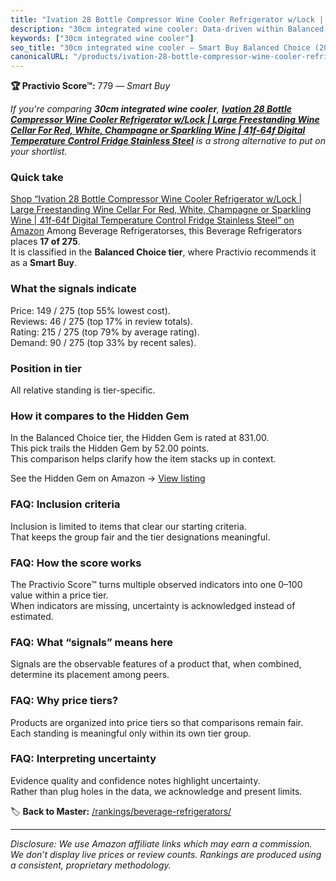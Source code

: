 ```yaml
---
title: "Ivation 28 Bottle Compressor Wine Cooler Refrigerator w/Lock | Large Freestanding Wine Cellar For Red, White, Champagne or Sparkling Wine | 41f-64f Digital Temperature Control Fridge Stainless Steel"
description: "30cm integrated wine cooler: Data-driven within Balanced Choice ranking using the Practivio Score™. Positioned by quality, value, demand, findability, momentum."
keywords: ["30cm integrated wine cooler"]
seo_title: "30cm integrated wine cooler — Smart Buy Balanced Choice (2025)"
canonicalURL: "/products/ivation-28-bottle-compressor-wine-cooler-refrigerator-wlock-large-freestanding-wine-cellar-for-red-white-champagne-or-sparkling-wine-41f-64f-digital-temperature-control-fridge-stainless-steel-B08BJBF47W/"
---
```


**🏆 Practivio Score™:** 779 — _Smart Buy_


*If you're comparing **30cm integrated wine cooler**, **[Ivation 28 Bottle Compressor Wine Cooler Refrigerator w/Lock | Large Freestanding Wine Cellar For Red, White, Champagne or Sparkling Wine | 41f-64f Digital Temperature Control Fridge Stainless Steel](https://www.amazon.com/dp/B08BJBF47W?tag=practivio-20)** is a strong alternative to put on your shortlist.*
### Quick take
[Shop “Ivation 28 Bottle Compressor Wine Cooler Refrigerator w/Lock | Large Freestanding Wine Cellar For Red, White, Champagne or Sparkling Wine | 41f-64f Digital Temperature Control Fridge Stainless Steel” on Amazon](https://www.amazon.com/dp/B08BJBF47W?tag=practivio-20)
Among Beverage Refrigeratorses, this Beverage Refrigerators places **17 of 275**.  
It is classified in the **Balanced Choice tier**, where Practivio recommends it as a **Smart Buy**.

### What the signals indicate
Price: 149 / 275 (top 55% lowest cost).  
Reviews: 46 / 275 (top 17% in review totals).  
Rating: 215 / 275 (top 79% by average rating).  
Demand: 90 / 275 (top 33% by recent sales).

### Position in tier
All relative standing is tier-specific.

### How it compares to the Hidden Gem
In the Balanced Choice tier, the Hidden Gem is rated at 831.00.  
This pick trails the Hidden Gem by 52.00 points.  
This comparison helps clarify how the item stacks up in context.  

See the Hidden Gem on Amazon → [View listing](https://www.amazon.com/dp/B0786TJC33?tag=practivio-20)

### FAQ: Inclusion criteria
Inclusion is limited to items that clear our starting criteria.  
That keeps the group fair and the tier designations meaningful.

### FAQ: How the score works
The Practivio Score™ turns multiple observed indicators into one 0–100 value within a price tier.  
When indicators are missing, uncertainty is acknowledged instead of estimated.

### FAQ: What “signals” means here
Signals are the observable features of a product that, when combined, determine its placement among peers.

### FAQ: Why price tiers?
Products are organized into price tiers so that comparisons remain fair.  
Each standing is meaningful only within its own tier group.

### FAQ: Interpreting uncertainty
Evidence quality and confidence notes highlight uncertainty.  
Rather than plug holes in the data, we acknowledge and present limits.


🏷️ **Back to Master:** [/rankings/beverage-refrigerators/](/rankings/beverage-refrigerators/)

---
_Disclosure: We use Amazon affiliate links which may earn a commission. We don’t display live prices or review counts. Rankings are produced using a consistent, proprietary methodology._
